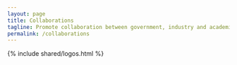 ```yaml
---
layout: page
title: Collaborations
tagline: Promote collaboration between government, industry and academia
permalink: /collaborations
---
```


{% include shared/logos.html %}
